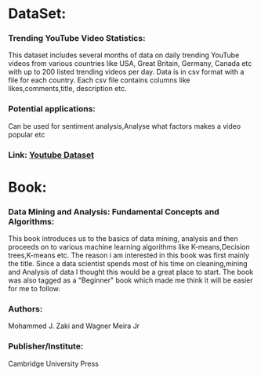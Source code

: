 # DataSet:
### Trending YouTube Video Statistics:
This dataset includes several months of data on daily trending YouTube videos from various countries like USA, Great Britain, Germany, Canada etc with up to 200 listed trending videos per day. Data is in csv format with a file for each country. Each csv file contains columns like likes,comments,title, description etc.
### Potential applications:
Can be used for sentiment analysis,Analyse what factors makes a video popular etc

### Link: [Youtube Dataset](https://www.kaggle.com/datasnaek/youtube-new)

# Book:
### Data Mining and Analysis: Fundamental Concepts and Algorithms:
This book introduces us to the basics of data mining, analysis and then proceeds on to various machine learning algorithms like K-means,Decision trees,K-means etc. The reason i am interested in this book was first mainly the title. Since a data scientist spends most of his time on cleaning,mining and Analysis of data I thought this would be a great place to start. The book was also tagged as a "Beginner" book which made me think it will be easier for me to follow.

### Authors:
Mohammed J. Zaki and Wagner Meira Jr

### Publisher/Institute:
Cambridge University Press 
